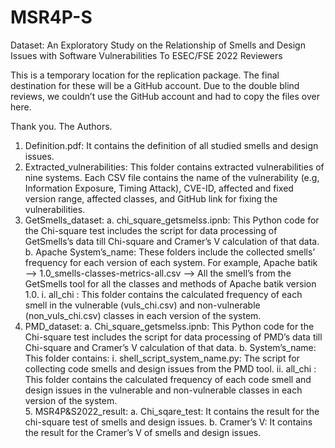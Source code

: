 # MSR4P-S
Dataset: An Exploratory Study on the Relationship of Smells and Design Issues with Software Vulnerabilities
To ESEC/FSE 2022 Reviewers

This is a temporary location for the replication package. The final destination for these will be a GitHub account. Due to the double blind reviews, we couldn’t use the GitHub account and had to copy the files over here.

Thank you.
The Authors.



1.	Definition.pdf: It contains the definition of all studied smells and design issues.  
2.	Extracted_vulnerabilities: This folder contains extracted vulnerabilities of nine systems. Each CSV file contains the name of the vulnerability (e.g, Information Exposure, Timing Attack), CVE-ID, affected and fixed version range, affected classes, and GitHub link for fixing the vulnerabilities. 
3.	GetSmells_dataset: 
a.	chi_square_getsmelss.ipnb: This Python code for the Chi-square test includes the script for data processing of GetSmells’s data till Chi-square and Cramer’s V calculation of that data. 
b.	Apache System’s_name: These folders include the collected smells’ frequency for each version of each system. For example, Apache batik —> 1.0_smells-classes-metrics-all.csv —-> All the smell’s from the GetSmells tool for all the classes and methods of Apache batik version 1.0.
i.	all_chi : This folder contains the calculated frequency of each smell in the vulnerable (vuls_chi.csv) and non-vulnerable (non_vuls_chi.csv) classes in each version of the system. 
4.	PMD_dataset:
a.	Chi_square_getsmelss.ipnb: This Python code for the Chi-square test includes the script for data processing of PMD’s data till Chi-square and Cramer’s V calculation of that data. 
b.	System’s_name: This folder contains: 
i.	shell_script_system_name.py: The script for collecting code smells and design issues from the PMD tool. 
ii.	all_chi : This folder contains the calculated frequency of each code smell and design issues in the vulnerable and non-vulnerable classes in each version of the system.  
      5.  MSR4P&S2022_result: 
a.	Chi_sqare_test: It contains the result for the chi-square test of smells and design issues.
b.	Cramer’s V:  It contains the result for the Cramer’s V of smells and design issues.

